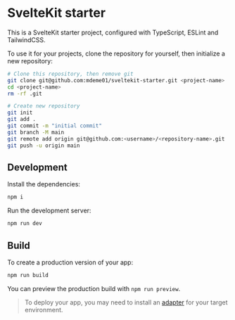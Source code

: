 # SvelteKit starter

This is a SvelteKit starter project, configured with TypeScript, ESLint and TailwindCSS.

To use it for your projects, clone the repository for yourself, then initialize a new repository:
```bash
# Clone this repository, then remove git
git clone git@github.com:mdeme01/sveltekit-starter.git <project-name>
cd <project-name>
rm -rf .git

# Create new repository
git init
git add .
git commit -m "initial commit"
git branch -M main
git remote add origin git@github.com:<username>/<repository-name>.git
git push -u origin main
```

## Development

Install the dependencies:

```bash
npm i
```

Run the development server:

```bash
npm run dev
```

## Build

To create a production version of your app:

```bash
npm run build
```

You can preview the production build with `npm run preview`.

> To deploy your app, you may need to install an [adapter](https://kit.svelte.dev/docs/adapters) for your target environment.
